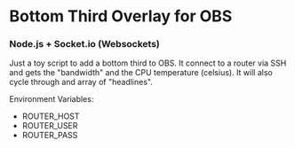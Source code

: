 # Bottom Third Overlay for OBS
### Node.js + Socket.io (Websockets)
Just a toy script to add a bottom third to OBS. It connect to a router via SSH and gets the "bandwidth" and the CPU temperature (celsius). It will also cycle through and array of "headlines".

Environment Variables:
* ROUTER_HOST
* ROUTER_USER
* ROUTER_PASS
